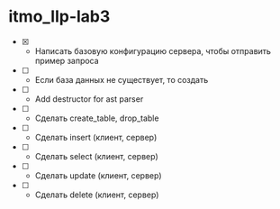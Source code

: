 # itmo_llp-lab3

- [x] - Написать базовую конфигурацию сервера, чтобы отправить пример запроса
- [ ] - Если база данных не существует, то создать
- [ ] - Add destructor for ast parser
- [ ] - Сделать create_table, drop_table
- [ ] - Сделать insert (клиент, сервер)
- [ ] - Сделать select (клиент, сервер)
- [ ] - Сделать update (клиент, сервер)
- [ ] - Сделать delete (клиент, сервер)
